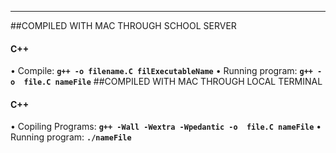 
---
##COMPILED WITH MAC THROUGH SCHOOL SERVER
#### C++
• Compile: **`g++ -o filename.C filExecutableName`**
• Running program: **`g++ -o  file.C nameFile`**
##COMPILED WITH MAC THROUGH LOCAL TERMINAL
#### C++
• Copiling Programs: **`g++ -Wall -Wextra -Wpedantic -o  file.C nameFile`**
• Running program: **`./nameFile`** 
